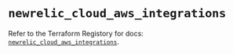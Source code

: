 # `newrelic_cloud_aws_integrations`

Refer to the Terraform Registory for docs: [`newrelic_cloud_aws_integrations`](https://www.terraform.io/docs/providers/newrelic/r/cloud_aws_integrations).

